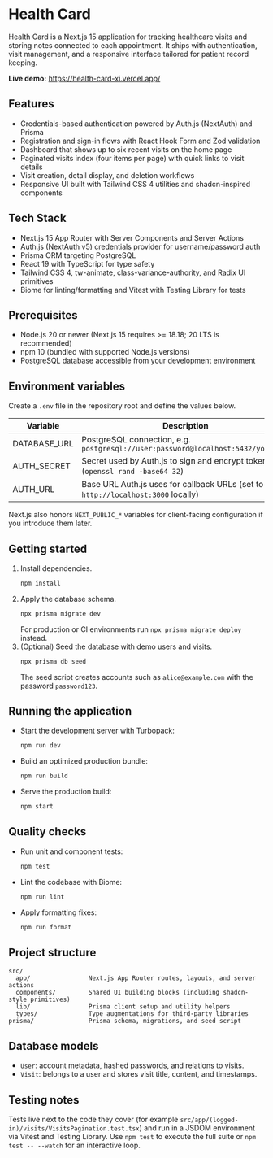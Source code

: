 # Health Card

Health Card is a Next.js 15 application for tracking healthcare visits and storing notes connected to each appointment. It ships with authentication, visit management, and a responsive interface tailored for patient record keeping.

**Live demo:** https://health-card-xi.vercel.app/

## Features
- Credentials-based authentication powered by Auth.js (NextAuth) and Prisma
- Registration and sign-in flows with React Hook Form and Zod validation
- Dashboard that shows up to six recent visits on the home page
- Paginated visits index (four items per page) with quick links to visit details
- Visit creation, detail display, and deletion workflows
- Responsive UI built with Tailwind CSS 4 utilities and shadcn-inspired components

## Tech Stack
- Next.js 15 App Router with Server Components and Server Actions
- Auth.js (NextAuth v5) credentials provider for username/password auth
- Prisma ORM targeting PostgreSQL
- React 19 with TypeScript for type safety
- Tailwind CSS 4, tw-animate, class-variance-authority, and Radix UI primitives
- Biome for linting/formatting and Vitest with Testing Library for tests

## Prerequisites
- Node.js 20 or newer (Next.js 15 requires >= 18.18; 20 LTS is recommended)
- npm 10 (bundled with supported Node.js versions)
- PostgreSQL database accessible from your development environment

## Environment variables
Create a `.env` file in the repository root and define the values below.

| Variable | Description |
| --- | --- |
| DATABASE_URL | PostgreSQL connection, e.g. `postgresql://user:password@localhost:5432/your_app` |
| AUTH_SECRET | Secret used by Auth.js to sign and encrypt tokens (`openssl rand -base64 32`) |
| AUTH_URL | Base URL Auth.js uses for callback URLs (set to `http://localhost:3000` locally) |

Next.js also honors `NEXT_PUBLIC_*` variables for client-facing configuration if you introduce them later.

## Getting started
1. Install dependencies.
   ```bash
   npm install
   ```
2. Apply the database schema.
   ```bash
   npx prisma migrate dev
   ```
   For production or CI environments run `npx prisma migrate deploy` instead.
3. (Optional) Seed the database with demo users and visits.
   ```bash
   npx prisma db seed
   ```
   The seed script creates accounts such as `alice@example.com` with the password `password123`.

## Running the application
- Start the development server with Turbopack:
  ```bash
  npm run dev
  ```
- Build an optimized production bundle:
  ```bash
  npm run build
  ```
- Serve the production build:
  ```bash
  npm start
  ```

## Quality checks
- Run unit and component tests:
  ```bash
  npm test
  ```
- Lint the codebase with Biome:
  ```bash
  npm run lint
  ```
- Apply formatting fixes:
  ```bash
  npm run format
  ```

## Project structure
```
src/
  app/                Next.js App Router routes, layouts, and server actions
  components/         Shared UI building blocks (including shadcn-style primitives)
  lib/                Prisma client setup and utility helpers
  types/              Type augmentations for third-party libraries
prisma/               Prisma schema, migrations, and seed script
```

## Database models
- `User`: account metadata, hashed passwords, and relations to visits.
- `Visit`: belongs to a user and stores visit title, content, and timestamps.

## Testing notes
Tests live next to the code they cover (for example `src/app/(logged-in)/visits/VisitsPagination.test.tsx`) and run in a JSDOM environment via Vitest and Testing Library. Use `npm test` to execute the full suite or `npm test -- --watch` for an interactive loop.
